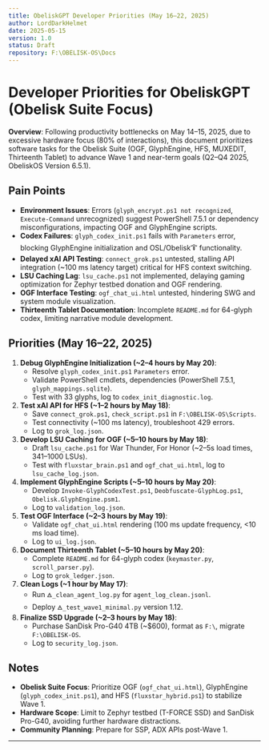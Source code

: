 ```yaml
---
title: ObeliskGPT Developer Priorities (May 16–22, 2025)
author: LordDarkHelmet
date: 2025-05-15
version: 1.0
status: Draft
repository: F:\OBELISK-OS\Docs
---
```


# Developer Priorities for ObeliskGPT (Obelisk Suite Focus)

**Overview**: Following productivity bottlenecks on May 14–15, 2025, due to excessive hardware focus (80% of interactions), this document prioritizes software tasks for the Obelisk Suite (OGF, GlyphEngine, HFS, MUXEDIT, Thirteenth Tablet) to advance Wave 1 and near-term goals (Q2–Q4 2025, ObeliskOS Version 6.5.1).

## Pain Points
- **Environment Issues**: Errors (`glyph_encrypt.ps1 not recognized`, `Execute-Command` unrecognized) suggest PowerShell 7.5.1 or dependency misconfigurations, impacting OGF and GlyphEngine scripts.
- **Codex Failures**: `glyph_codex_init.ps1` fails with `Parameters` error, blocking GlyphEngine initialization and OSL/Obelisk🜒 functionality.
- **Delayed xAI API Testing**: `connect_grok.ps1` untested, stalling API integration (~100 ms latency target) critical for HFS context switching.
- **LSU Caching Lag**: `lsu_cache.ps1` not implemented, delaying gaming optimization for Zephyr testbed donation and OGF rendering.
- **OGF Interface Testing**: `ogf_chat_ui.html` untested, hindering SWG and system module visualization.
- **Thirteenth Tablet Documentation**: Incomplete `README.md` for 64-glyph codex, limiting narrative module development.

## Priorities (May 16–22, 2025)
1. **Debug GlyphEngine Initialization (~2–4 hours by May 20)**:
   - Resolve `glyph_codex_init.ps1` `Parameters` error.
   - Validate PowerShell cmdlets, dependencies (PowerShell 7.5.1, `glyph_mappings.sqlite`).
   - Test with 33 glyphs, log to `codex_init_diagnostic.log`.
2. **Test xAI API for HFS (~1–2 hours by May 18)**:
   - Save `connect_grok.ps1`, `check_script.ps1` in `F:\OBELISK-OS\Scripts`.
   - Test connectivity (~100 ms latency), troubleshoot 429 errors.
   - Log to `grok_log.json`.
3. **Develop LSU Caching for OGF (~5–10 hours by May 18)**:
   - Draft `lsu_cache.ps1` for War Thunder, For Honor (~2–5s load times, 341–1000 LSUs).
   - Test with `fluxstar_brain.ps1` and `ogf_chat_ui.html`, log to `lsu_cache_log.json`.
4. **Implement GlyphEngine Scripts (~5–10 hours by May 20)**:
   - Develop `Invoke-GlyphCodexTest.ps1`, `Deobfuscate-GlyphLog.ps1`, `Obelisk.GlyphEngine.psm1`.
   - Log to `validation_log.json`.
5. **Test OGF Interface (~2–3 hours by May 19)**:
   - Validate `ogf_chat_ui.html` rendering (100 ms update frequency, <10 ms load time).
   - Log to `ui_log.json`.
6. **Document Thirteenth Tablet (~5–10 hours by May 20)**:
   - Complete `README.md` for 64-glyph codex (`keymaster.py`, `scroll_parser.py`).
   - Log to `grok_ledger.json`.
7. **Clean Logs (~1 hour by May 17)**:
   - Run `🜁_clean_agent_log.py` for `agent_log_clean.jsonl`.
   - Deploy `🜁_test_wave1_minimal.py` version 1.12.
8. **Finalize SSD Upgrade (~2–3 hours by May 18)**:
   - Purchase SanDisk Pro-G40 4TB (~$600), format as `F:\`, migrate `F:\OBELISK-OS`.
   - Log to `security_log.json`.

## Notes
- **Obelisk Suite Focus**: Prioritize OGF (`ogf_chat_ui.html`), GlyphEngine (`glyph_codex_init.ps1`), and HFS (`fluxstar_hybrid.ps1`) to stabilize Wave 1.
- **Hardware Scope**: Limit to Zephyr testbed (T-FORCE SSD) and SanDisk Pro-G40, avoiding further hardware distractions.
- **Community Planning**: Prepare for SSP, ADX APIs post-Wave 1.

---